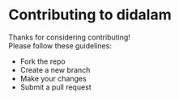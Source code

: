 # Contributing to didalam

Thanks for considering contributing!  
Please follow these guidelines:
- Fork the repo
- Create a new branch
- Make your changes
- Submit a pull request
